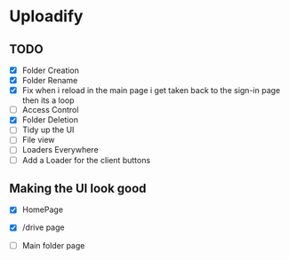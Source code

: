 # Uploadify

## TODO

- [x] Folder Creation 
- [x] Folder Rename
- [x] Fix when i reload in the main page i get taken back to the sign-in page then its a loop
- [ ] Access Control
- [x] Folder Deletion
- [ ] Tidy up the UI
- [ ] File view
- [ ] Loaders Everywhere
- [ ] Add a Loader for the client buttons

## Making the UI look good

- [x] HomePage
- [x] /drive page
- [ ] Main folder page
 
 
